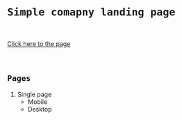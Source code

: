 # `Simple comapny landing page`

<br />

[Click here to the page](https://sido-a.github.io/sample.company.LP/)

<br/>

## `Pages`

1. Single page
    * Mobile
    * Desktop
